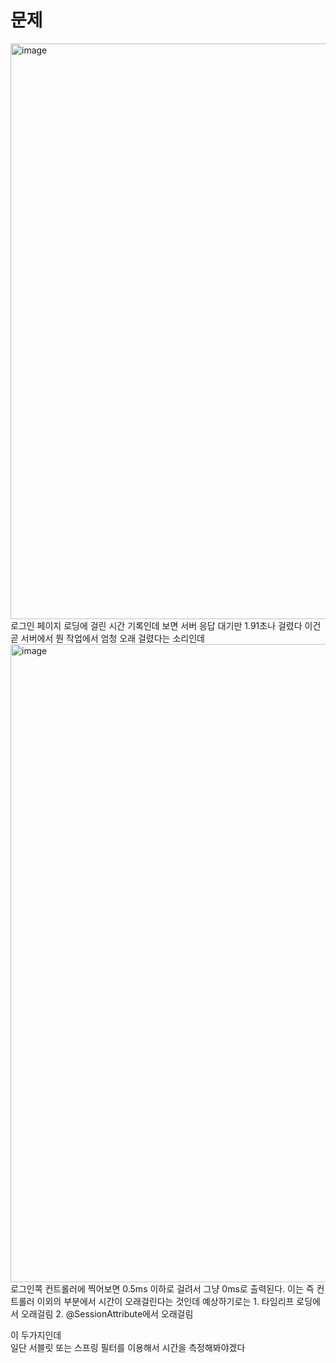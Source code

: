 # 문제  
<img width="921" alt="image" src="https://user-images.githubusercontent.com/101965836/185175988-baa3e418-a229-4a4b-af19-88f1ead0211d.png">   
로그인 페이지 로딩에 걸린 시간 기록인데  
보면 서버 응답 대기만 1.91초나 걸렸다  
이건 곧 서버에서 뭔 작업에서 엄청 오래 걸렸다는 소리인데  
  
  
<img width="1021" alt="image" src="https://user-images.githubusercontent.com/101965836/185176534-3b97eec2-b7c0-499c-9bb8-7d70edfc111e.png">  
로그인쪽 컨트롤러에 찍어보면 0.5ms 이하로 걸려서 그냥 0ms로 출력된다.  
이는 즉  
컨트롤러 이외의 부분에서 시간이 오래걸린다는 것인데  
예상하기로는  
1. 타임리프 로딩에서 오래걸림  
2. @SessionAttribute에서 오래걸림   

이 두가지인데  
일단 서블릿 또는 스프링 필터를 이용해서 시간을 측정해봐야겠다  
